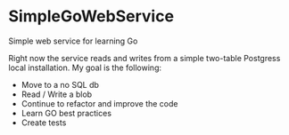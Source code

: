 # SimpleGoWebService
Simple web service for learning Go

Right now the service reads and writes from a simple two-table Postgress local installation. My goal is the following:

- Move to a no SQL db
- Read / Write a blob
- Continue to refactor and improve the code
- Learn GO best practices
- Create tests

